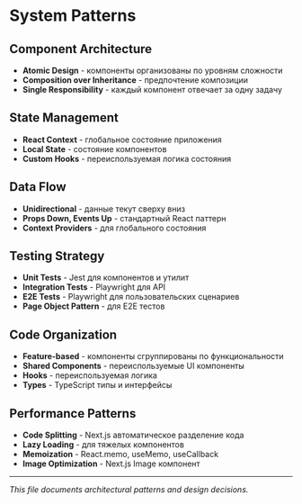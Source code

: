 # System Patterns

## Component Architecture

- **Atomic Design** - компоненты организованы по уровням сложности
- **Composition over Inheritance** - предпочтение композиции
- **Single Responsibility** - каждый компонент отвечает за одну задачу

## State Management

- **React Context** - глобальное состояние приложения
- **Local State** - состояние компонентов
- **Custom Hooks** - переиспользуемая логика состояния

## Data Flow

- **Unidirectional** - данные текут сверху вниз
- **Props Down, Events Up** - стандартный React паттерн
- **Context Providers** - для глобального состояния

## Testing Strategy

- **Unit Tests** - Jest для компонентов и утилит
- **Integration Tests** - Playwright для API
- **E2E Tests** - Playwright для пользовательских сценариев
- **Page Object Pattern** - для E2E тестов

## Code Organization

- **Feature-based** - компоненты сгруппированы по функциональности
- **Shared Components** - переиспользуемые UI компоненты
- **Hooks** - переиспользуемая логика
- **Types** - TypeScript типы и интерфейсы

## Performance Patterns

- **Code Splitting** - Next.js автоматическое разделение кода
- **Lazy Loading** - для тяжелых компонентов
- **Memoization** - React.memo, useMemo, useCallback
- **Image Optimization** - Next.js Image компонент

---

_This file documents architectural patterns and design decisions._

